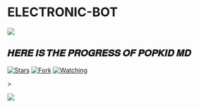 # ELECTRONIC-BOT
<a><img src='https://i.imgur.com/LyHic3i.gif'/></a>
## 𝑯𝑬𝑹𝑬 𝑰𝑺 𝑻𝑯𝑬 𝑷𝑹𝑶𝑮𝑹𝑬𝑺𝑺 𝑶𝑭 𝑷𝑶𝑷𝑲𝑰𝑫 𝑴𝑫 
<p/>
<p align="center">

<a href="https://github.com/carl24tech/Cyberion-Spark-X/stargazers/"><img title="Stars" src="https://img.shields.io/github/stars/carl24tech/Cyberion-V1?&style=social"></a>
<a href="https://github.com/carl24tech/Cyberion-Spark-X/network/members"><img title="Fork" src="https://img.shields.io/github/forks/carl24tech/Cyberion-Spark-X?style=social"></a>
<a href="https://github.com/carl24tech/Cyberion-Spak-X/watchers"><img title="Watching" src="https://img.shields.io/github/watchers/carl24tech/Cyberion-V1?label=Watching&style=social"></a>
</p>></a>

<a><img src='https://i.imgur.com/LyHic3i.gif'/></a>
